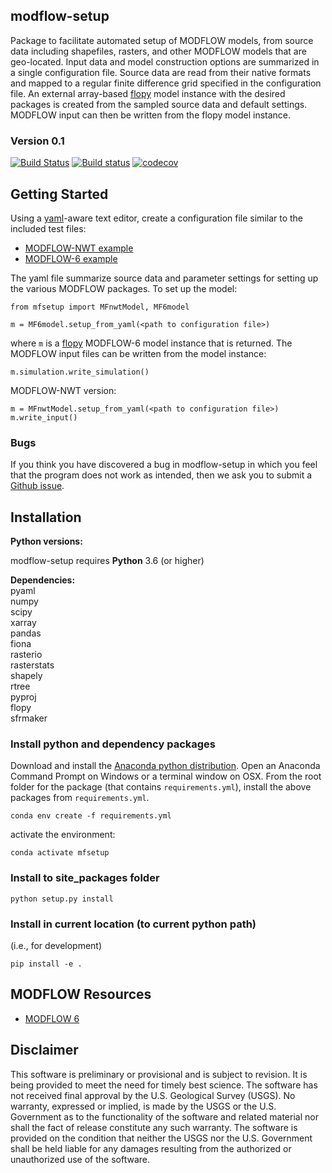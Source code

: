
modflow-setup
-----------------------------------------------
Package to facilitate automated setup of MODFLOW models, from source data including shapefiles, rasters, and other MODFLOW models that are geo-located. Input data and model construction options are summarized in a single configuration file. Source data are read from their native formats and mapped to a regular finite difference grid specified in the configuration file. An external array-based [flopy](https://github.com/modflowpy/flopy) model instance with the desired packages is created from the sampled source data and default settings. MODFLOW input can then be written from the flopy model instance.


### Version 0.1
[![Build Status](https://travis-ci.org/aleaf/modflow-setup.svg?branch=master)](https://travis-ci.org/aleaf/modflow-setup)
[![Build status](https://ci.appveyor.com/api/projects/status/5l11v18na9p28olh/branch/master?svg=true)](https://ci.appveyor.com/project/aleaf/modflow-setup/branch/master)
[![codecov](https://codecov.io/gh/aleaf/modflow-setup/branch/master/graph/badge.svg)](https://codecov.io/gh/aleaf/modflow-setup)





Getting Started
-----------------------------------------------

Using a [yaml](https://en.wikipedia.org/wiki/YAML)-aware text editor, create a configuration file similar to the included test files:

* [MODFLOW-NWT example](https://github.com/aleaf/modflow-setup/blob/master/mfsetup/tests/data/mfnwt_inset_test.yml)
* [MODFLOW-6 example](https://github.com/aleaf/modflow-setup/blob/master/mfsetup/tests/data/shellmound.yml)

The yaml file summarize source data and parameter settings for setting up the various MODFLOW packages. To set up the model:

```
from mfsetup import MFnwtModel, MF6model

m = MF6model.setup_from_yaml(<path to configuration file>)
```
where `m` is a [flopy](https://github.com/modflowpy/flopy) MODFLOW-6 model instance that is returned. The MODFLOW input files can be written from the model instance:

```
m.simulation.write_simulation()
```

MODFLOW-NWT version:

```
m = MFnwtModel.setup_from_yaml(<path to configuration file>)
m.write_input()
```


### Bugs

If you think you have discovered a bug in modflow-setup in which you feel that the program does not work as intended, then we ask you to submit a [Github issue](https://github.com/aleaf/modflow-setup/labels/bug).


Installation
-----------------------------------------------

**Python versions:**

modflow-setup requires **Python** 3.6 (or higher)

**Dependencies:**  
pyaml  
numpy   
scipy  
xarray  
pandas  
fiona  
rasterio  
rasterstats  
shapely  
rtree  
pyproj  
flopy   
sfrmaker

### Install python and dependency packages
Download and install the [Anaconda python distribution](https://www.anaconda.com/distribution/).
Open an Anaconda Command Prompt on Windows or a terminal window on OSX.
From the root folder for the package (that contains `requirements.yml`), install the above packages from `requirements.yml`.

```
conda env create -f requirements.yml
```
activate the environment:

```
conda activate mfsetup
```

### Install to site_packages folder
```
python setup.py install
```
### Install in current location (to current python path)
(i.e., for development)  

```  
pip install -e .
```



MODFLOW Resources
-----------------------------------------------

+ [MODFLOW 6](https://www.usgs.gov/software/modflow-6-usgs-modular-hydrologic-model)



Disclaimer
----------

This software is preliminary or provisional and is subject to revision. It is
being provided to meet the need for timely best science. The software has not
received final approval by the U.S. Geological Survey (USGS). No warranty,
expressed or implied, is made by the USGS or the U.S. Government as to the
functionality of the software and related material nor shall the fact of release
constitute any such warranty. The software is provided on the condition that
neither the USGS nor the U.S. Government shall be held liable for any damages
resulting from the authorized or unauthorized use of the software.

